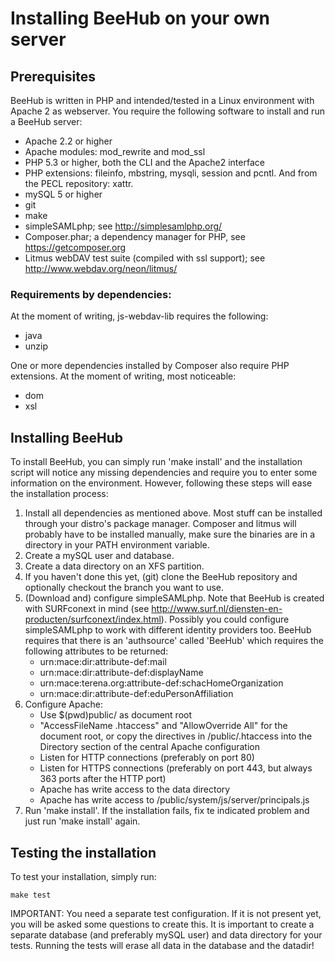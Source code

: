 # Installing BeeHub on your own server

## Prerequisites

BeeHub is written in PHP and intended/tested in a Linux environment with Apache 2 as webserver. You require the following software to install and run a BeeHub server:

* Apache 2.2 or higher
* Apache modules: mod_rewrite and mod_ssl
* PHP 5.3 or higher, both the CLI and the Apache2 interface
* PHP extensions: fileinfo, mbstring, mysqli, session and pcntl. And from the PECL repository: xattr.
* mySQL 5 or higher
* git
* make
* simpleSAMLphp; see http://simplesamlphp.org/
* Composer.phar; a dependency manager for PHP, see https://getcomposer.org
* Litmus webDAV test suite (compiled with ssl support); see http://www.webdav.org/neon/litmus/

### Requirements by dependencies:

At the moment of writing, js-webdav-lib requires the following:

* java
* unzip

One or more dependencies installed by Composer also require PHP extensions. At the moment of writing, most noticeable:

* dom
* xsl

## Installing BeeHub

To install BeeHub, you can simply run 'make install' and the installation script will notice any missing dependencies and require you to enter some information on the environment. However, following these steps will ease the installation process:

1. Install all dependencies as mentioned above. Most stuff can be installed through your distro's package manager. Composer and litmus will probably have to be installed manually, make sure the binaries are in a directory in your PATH environment variable.
2. Create a mySQL user and database.
3. Create a data directory on an XFS partition.
4. If you haven't done this yet, (git) clone the BeeHub repository and optionally checkout the branch you want to use.
5. (Download and) configure simpleSAMLphp. Note that BeeHub is created with SURFconext in mind (see http://www.surf.nl/diensten-en-producten/surfconext/index.html). Possibly you could configure simpleSAMLphp to work with different identity providers too. BeeHub requires that there is an 'authsource' called 'BeeHub' which requires the following attributes to be returned:
   - urn:mace:dir:attribute-def:mail
   - urn:mace:dir:attribute-def:displayName
   - urn:mace:terena.org:attribute-def:schacHomeOrganization
   - urn:mace:dir:attribute-def:eduPersonAffiliation
6. Configure Apache:
   - Use $(pwd)public/ as document root
   - "AccessFileName .htaccess" and "AllowOverride All" for the document root, or copy the directives in /public/.htaccess into the Directory section of the central Apache configuration
   - Listen for HTTP connections (preferably on port 80)
   - Listen for HTTPS connections (preferably on port 443, but always 363 ports after the HTTP port)
   - Apache has write access to the data directory
   - Apache has write access to /public/system/js/server/principals.js
7. Run 'make install'. If the installation fails, fix te indicated problem and just run 'make install' again.

## Testing the installation

To test your installation, simply run:

```
make test
```

IMPORTANT: You need a separate test configuration. If it is not present yet, you will be asked some questions to create this. It is important to create a separate database (and preferably mySQL user) and data directory for your tests. Running the tests will erase all data in the database and the datadir!
